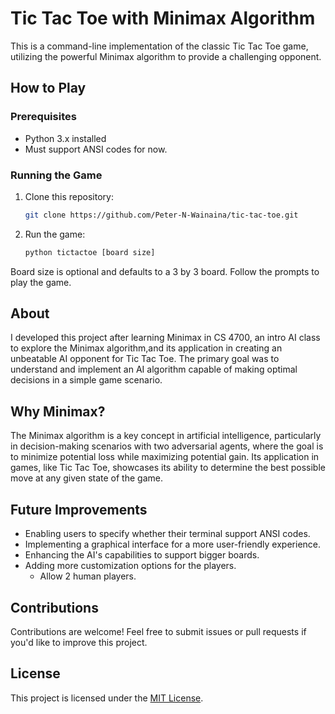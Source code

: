 # Tic Tac Toe with Minimax Algorithm

This is a command-line implementation of the classic Tic Tac Toe game, utilizing the powerful Minimax algorithm to provide a challenging opponent.

## How to Play

### Prerequisites

- Python 3.x installed
- Must support ANSI codes for now.
  

### Running the Game

1. Clone this repository:

   ```bash
   git clone https://github.com/Peter-N-Wainaina/tic-tac-toe.git
   ```

2. Run the game:

   ```bash
   python tictactoe [board size]
   ```

Board size is optional and defaults to a 3 by 3 board. Follow the prompts to play the game.

## About

I developed this project after learning Minimax in CS 4700, an intro AI class to explore the Minimax algorithm,and its application in creating an unbeatable AI opponent for Tic Tac Toe. The primary goal was to understand and implement an AI algorithm capable of making optimal decisions in a simple game scenario.

## Why Minimax?
The Minimax algorithm is a key concept in artificial intelligence, particularly in decision-making scenarios with two adversarial agents, where the goal is to minimize potential loss while maximizing potential gain. Its application in games, like Tic Tac Toe, showcases its ability to determine the best possible move at any given state of the game.

## Future Improvements

- Enabling users to specify whether their terminal support ANSI codes.
- Implementing a graphical interface for a more user-friendly experience.
- Enhancing the AI's capabilities to support bigger boards.
- Adding more customization options for the players.
  - Allow 2 human players.
  
## Contributions

Contributions are welcome! Feel free to submit issues or pull requests if you'd like to improve this project.

## License

This project is licensed under the [MIT License](LICENSE.txt).
